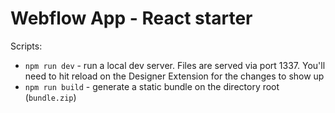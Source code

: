 # Webflow App - React starter

Scripts:
- `npm run dev` - run a local dev server. Files are served via port 1337. You'll need to hit reload on the Designer Extension for the changes to show up
- `npm run build` - generate a static bundle on the directory root (`bundle.zip`)